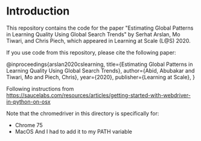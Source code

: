 
# Introduction

This repository contains the code for the paper
"Estimating Global Patterns in Learning Quality Using Global Search Trends" by
Serhat Arslan, Mo Tiwari, and Chris Piech, which appeared in Learning at Scale
(L@S) 2020.

If you use code from this repository, please cite the following paper:

@inproceedings{arslan2020cslearning,
  title={Estimating Global Patterns in Learning Quality Using Global Search Trends},
  author={Abid, Abubakar and Tiwari, Mo and Piech, Chris},
  year={2020},
  publisher={Learning at Scale},
}



Following instructions from
https://saucelabs.com/resources/articles/getting-started-with-webdriver-in-python-on-osx

Note that the chromedriver in this directory is
specifically for:
  - Chrome 75
  - MacOS
And I had to add it to my PATH variable

